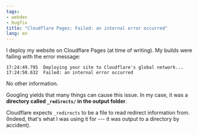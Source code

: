 ```yaml
---
tags:
- webdev
- bugfix
title: "Cloudflare Pages: Failed: an internal error occurred"
lang: en
---
```


I deploy my website on Cloudflare Pages (at time of writing). My builds were 
failing with the error message:

  ~~~
  17:24:49.795	Deploying your site to Cloudflare's global network...
  17:24:50.632	Failed: an internal error occurred
  ~~~

No other information.

Googling yields that many things can cause this issue. <!-- TODO: compile -->
In my case, it was a **directory called `_redirects/` in the output folder**.

Cloudflare expects `_redirects` to be a file to read redirect information from.
(Indeed, that's what I was using it for --- it was output to a directory by 
accident).

